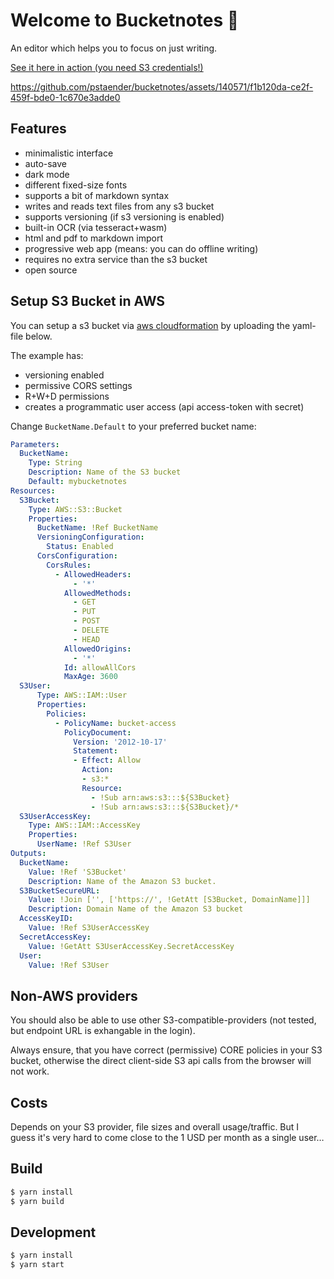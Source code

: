 # Welcome to Bucketnotes 👋

An editor which helps you to focus on just writing.

[See it here in action (you need S3 credentials!)](http://www.bucketnotes.app)

https://github.com/pstaender/bucketnotes/assets/140571/f1b120da-ce2f-459f-bde0-1c670e3adde0
  
## Features

  * minimalistic interface
  * auto-save
  * dark mode
  * different fixed-size fonts
  * supports a bit of markdown syntax
  * writes and reads text files from any s3 bucket
  * supports versioning (if s3 versioning is enabled)
  * built-in OCR (via tesseract+wasm)
  * html and pdf to markdown import
  * progressive web app (means: you can do offline writing)
  * requires no extra service than the s3 bucket
  * open source

## Setup S3 Bucket in AWS

You can setup a s3 bucket via [aws cloudformation](https://aws.amazon.com/cloudformation/) by uploading the yaml-file below.

The example has:

  * versioning enabled
  * permissive CORS settings
  * R+W+D permissions
  * creates a programmatic user access (api access-token with secret)

Change `BucketName.Default` to your preferred bucket name:

```yaml
Parameters:
  BucketName:
    Type: String
    Description: Name of the S3 bucket
    Default: mybucketnotes
Resources:
  S3Bucket:
    Type: AWS::S3::Bucket
    Properties:
      BucketName: !Ref BucketName
      VersioningConfiguration:
        Status: Enabled
      CorsConfiguration:
        CorsRules:
          - AllowedHeaders:
              - '*'
            AllowedMethods:
              - GET
              - PUT
              - POST
              - DELETE
              - HEAD
            AllowedOrigins:
              - '*'
            Id: allowAllCors
            MaxAge: 3600
  S3User:
      Type: AWS::IAM::User
      Properties:
        Policies:
          - PolicyName: bucket-access
            PolicyDocument:
              Version: '2012-10-17'
              Statement:
              - Effect: Allow
                Action:
                - s3:*
                Resource:
                  - !Sub arn:aws:s3:::${S3Bucket}
                  - !Sub arn:aws:s3:::${S3Bucket}/*
  S3UserAccessKey:
    Type: AWS::IAM::AccessKey
    Properties:
      UserName: !Ref S3User
Outputs:
  BucketName:
    Value: !Ref 'S3Bucket'
    Description: Name of the Amazon S3 bucket.
  S3BucketSecureURL:
    Value: !Join ['', ['https://', !GetAtt [S3Bucket, DomainName]]]
    Description: Domain Name of the Amazon S3 bucket
  AccessKeyID:
    Value: !Ref S3UserAccessKey
  SecretAccessKey:
    Value: !GetAtt S3UserAccessKey.SecretAccessKey
  User:
    Value: !Ref S3User
```

## Non-AWS providers

You should also be able to use other S3-compatible-providers (not tested, but endpoint URL is exhangable in the login).

Always ensure, that you have correct (permissive) CORE policies in your S3 bucket, otherwise the direct client-side S3 api calls from the browser will not work.

## Costs

Depends on your S3 provider, file sizes and overall usage/traffic. But I guess it's very hard to come close to the 1 USD per month as a single user…

## Build

```sh
$ yarn install
$ yarn build
```

## Development

```sh
$ yarn install
$ yarn start
```
